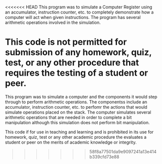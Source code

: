 <<<<<<< HEAD
This program was to simulate a Computer Register using an accumulator, instruction counter, etc. to completely demonstrate 
how a computer will act when given instructions. The program has several arithmetic operations involved in the simulation.

This code is not permitted for submission of any homework, quiz, test, or any other procedure that requires the testing of a student or peer.
=======
This program was to simulate a computer and the components it would step through to perform arithmetic operations. The componentss
include an accumulator, instruction counter, etc. to perfomr the actions that would simulate operations placed on the stack.
The computer simulates several arithmetic operations that are needed in order to complete a bit manipulation although this simulation
does not perform bit manipulation.

This code if for use in teaching and learning and is prohibited in its use for homework, quiz, test or any other academic procedure the evaluates a student or peer on the merits of academic knowledge or integrity.
>>>>>>> 58f8a77501da9e9097241a13e414b339cfd73e88
